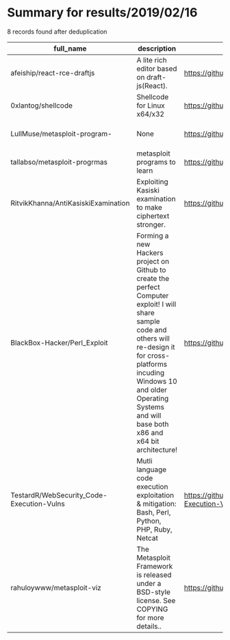 
# Summary for results/2019/02/16
    
8 records found after deduplication

| full_name | description | html_url | matched_list | matched_count | pushed_at | size | stargazers_count | language | forks_count | vul_ids |
|-------------------------------------------|------------------------------------------------------------------------------------------------------------------------------------------------------------------------------------------------------------------------------------------------------------|--------------------------------------------------------------|----------------------------------|-----------------|---------------------------|--------|--------------------|------------|---------------|-----------|
| afeiship/react-rce-draftjs | A lite rich editor based on draft-js(React). | https://github.com/afeiship/react-rce-draftjs | ['rce'] | 1 | 2019-02-16 16:50:30+00:00 | 89 | 0 | JavaScript | 0 | [] |
| 0xlantog/shellcode | Shellcode for Linux x64/x32 | https://github.com/0xlantog/shellcode | ['shellcode'] | 1 | 2019-02-16 22:19:57+00:00 | 8 | 0 | Assembly | 0 | [] |
| LullMuse/metasploit-program- | None | https://github.com/LullMuse/metasploit-program- | ['metasploit module OR payload'] | 1 | 2019-02-16 00:18:13+00:00 | 1 | 0 | nan | 0 | [] |
| tallabso/metasploit-progrmas | metasploit programs to learn | https://github.com/tallabso/metasploit-progrmas | ['metasploit module OR payload'] | 1 | 2019-02-16 01:50:55+00:00 | 1 | 0 | nan | 0 | [] |
| RitvikKhanna/AntiKasiskiExamination | Exploiting Kasiski examination to make ciphertext stronger. | https://github.com/RitvikKhanna/AntiKasiskiExamination | ['exploit'] | 1 | 2019-02-16 08:51:33+00:00 | 154 | 1 | Python | 0 | [] |
| BlackBox-Hacker/Perl_Exploit | Forming a new Hackers project on Github to create the perfect Computer exploit! I will share sample code and others will re-design it for cross-platforms incuding Windows 10 and older Operating Systems and will base both x86 and x64 bit architecture! | https://github.com/BlackBox-Hacker/Perl_Exploit | ['exploit'] | 1 | 2019-02-16 13:08:35+00:00 | 12882 | 1 | | 0 | [] |
| TestardR/WebSecurity_Code-Execution-Vulns | Mutli language code execution exploitation & mitigation: Bash, Perl, Python, PHP, Ruby, Netcat | https://github.com/TestardR/WebSecurity_Code-Execution-Vulns | ['exploit'] | 1 | 2019-02-16 14:45:26+00:00 | 1 | 0 | PHP | 0 | [] |
| rahuloywww/metasploit-viz | The Metasploit Framework is released under a BSD-style license. See COPYING for more details.. | https://github.com/rahuloywww/metasploit-viz | ['metasploit module OR payload'] | 1 | 2019-02-16 19:37:57+00:00 | 1 | 0 | nan | 0 | [] |
